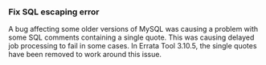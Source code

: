 ### Fix SQL escaping error

A bug affecting some older versions of MySQL was causing a problem with some
SQL comments containing a single quote. This was causing delayed job
processing to fail in some cases. In Errata Tool 3.10.5, the single quotes
have been removed to work around this issue.
